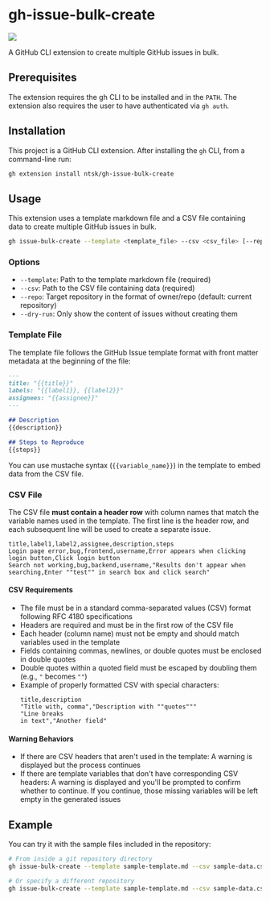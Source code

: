 # gh-issue-bulk-create

![](https://github.com/ntsk/gh-issue-bulk-create/actions/workflows/ci.yml/badge.svg)

A GitHub CLI extension to create multiple GitHub issues in bulk.

## Prerequisites

The extension requires the gh CLI to be installed and in the `PATH`. The extension also requires the user to have authenticated via `gh auth`.

## Installation

This project is a GitHub CLI extension. After installing the `gh` CLI, from a command-line run:

```bash
gh extension install ntsk/gh-issue-bulk-create
```

## Usage

This extension uses a template markdown file and a CSV file containing data to create multiple GitHub issues in bulk.

```bash
gh issue-bulk-create --template <template_file> --csv <csv_file> [--repo <owner/repo>] [--dry-run]
```

### Options

- `--template`: Path to the template markdown file (required)
- `--csv`: Path to the CSV file containing data (required)
- `--repo`: Target repository in the format of owner/repo (default: current repository)
- `--dry-run`: Only show the content of issues without creating them

### Template File

The template file follows the GitHub Issue template format with front matter metadata at the beginning of the file:

```markdown
---
title: "{{title}}"
labels: "{{label1}}, {{label2}}"
assignees: "{{assignee}}"
---

## Description
{{description}}

## Steps to Reproduce
{{steps}}
```

You can use mustache syntax (`{{variable_name}}`) in the template to embed data from the CSV file.

### CSV File

The CSV file **must contain a header row** with column names that match the variable names used in the template.
The first line is the header row, and each subsequent line will be used to create a separate issue.

```csv
title,label1,label2,assignee,description,steps
Login page error,bug,frontend,username,Error appears when clicking login button,Click login button
Search not working,bug,backend,username,"Results don't appear when searching,Enter ""test"" in search box and click search"
```

#### CSV Requirements

- The file must be in a standard comma-separated values (CSV) format following RFC 4180 specifications
- Headers are required and must be in the first row of the CSV file
- Each header (column name) must not be empty and should match variables used in the template
- Fields containing commas, newlines, or double quotes must be enclosed in double quotes
- Double quotes within a quoted field must be escaped by doubling them (e.g., `"` becomes `""`)
- Example of properly formatted CSV with special characters:
  ```csv
  title,description
  "Title with, comma","Description with ""quotes"""
  "Line breaks
  in text","Another field"
  ```

#### Warning Behaviors
- If there are CSV headers that aren't used in the template: A warning is displayed but the process continues
- If there are template variables that don't have corresponding CSV headers: A warning is displayed and you'll be prompted to confirm whether to continue. If you continue, those missing variables will be left empty in the generated issues

## Example

You can try it with the sample files included in the repository:

```bash
# From inside a git repository directory
gh issue-bulk-create --template sample-template.md --csv sample-data.csv --dry-run

# Or specify a different repository
gh issue-bulk-create --template sample-template.md --csv sample-data.csv --repo owner/repo-name
```